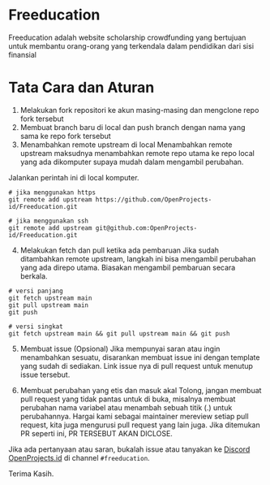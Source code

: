 # Freeducation

Freeducation adalah website scholarship crowdfunding yang bertujuan untuk membantu orang-orang yang terkendala dalam pendidikan dari sisi finansial

# Tata Cara dan Aturan
1. Melakukan fork repositori ke akun masing-masing dan mengclone repo fork tersebut
2. Membuat branch baru di local dan push branch dengan nama yang sama ke repo fork tersebut
3. Menambahkan remote upstream di local
Menambahkan remote upstream maksudnya menambahkan remote repo utama ke repo local yang ada dikomputer supaya mudah dalam mengambil perubahan.

Jalankan perintah ini di local komputer.
```
# jika menggunakan https
git remote add upstream https://github.com/OpenProjects-id/Freeducation.git

# jika menggunakan ssh
git remote add upstream git@github.com:OpenProjects-id/Freeducation.git
```
4. Melakukan fetch dan pull ketika ada pembaruan
Jika sudah ditambahkan remote upstream, langkah ini bisa mengambil perubahan yang ada direpo utama. Biasakan mengambil pembaruan secara berkala.

```
# versi panjang
git fetch upstream main
git pull upstream main
git push

# versi singkat
git fetch upstream main && git pull upstream main && git push
```

5. Membuat issue (Opsional)
Jika mempunyai saran atau ingin menambahkan sesuatu, disarankan membuat issue ini dengan template yang sudah di sediakan. Link issue nya di pull request untuk menutup issue tersebut.

6. Membuat perubahan yang etis dan masuk akal
Tolong, jangan membuat pull request yang tidak pantas untuk di buka, misalnya membuat perubahan nama variabel atau menambah sebuah titik (.) untuk perubahannya. Hargai kami sebagai maintainer mereview setiap pull request, kita juga mengurusi pull request yang lain juga. Jika ditemukan PR seperti ini, PR TERSEBUT AKAN DICLOSE.

Jika ada pertanyaan atau saran, bukalah issue atau tanyakan ke [Discord OpenProjects.id](https://discord.gg/jXzjHu9fJ7) di channel `#freeducation`.

Terima Kasih.
